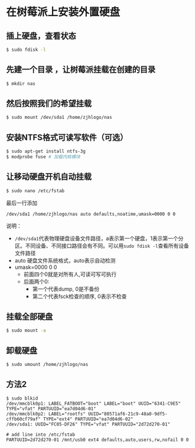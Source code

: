 # 在树莓派上安装外置硬盘

## 插上硬盘，查看状态
``` bash
$ sudo fdisk -l
```

## 先建一个目录 ，让树莓派挂载在创建的目录
``` bash
$ mkdir nas
```

## 然后按照我们的希望挂载
``` bash
$ sudo mount /dev/sda1 /home/zjhlogo/nas
```

## 安装NTFS格式可读写软件（可选）
``` bash
$ sudo apt-get install ntfs-3g
$ modprobe fuse # 加载内核模块
```

## 让移动硬盘开机自动挂载
``` bash
$ sudo nano /etc/fstab
```

最后一行添加
```
/dev/sda1 /home/zjhlogo/nas auto defaults,noatime,umask=0000 0 0
```

说明：

* `/dev/sda1`代表物理硬盘设备文件路径，a表示第一个硬盘，1表示第一个分区。不同设备、不同接口路径会有不同。可以用`sudo fdisk -l`查看所有设备文件路径
* auto 硬盘文件系统格式，auto表示自动检测
* umask=0000 0 0
   * 前面四个0就是对所有人,可读可写可执行
   * 后面两个0:
      * 第一个代表dump, 0是不备份
      * 第二个代表fsck检查的顺序, 0表示不检查

## 挂载全部硬盘
``` bash
$ sudo mount -a
```

## 卸载硬盘
``` bash
$ sudo umount /home/zjhlogo/nas
```

## 方法2
```
$ sudo blkid
/dev/mmcblk0p1: LABEL_FATBOOT="boot" LABEL="boot" UUID="6341-C9E5" TYPE="vfat" PARTUUID="ea7d04d6-01"
/dev/mmcblk0p2: LABEL="rootfs" UUID="80571af6-21c9-48a0-9df5-cffb60cf79af" TYPE="ext4" PARTUUID="ea7d04d6-02"
/dev/sda1: UUID="FC05-DF26" TYPE="vfat" PARTUUID="2d72d270-01"

# add line into /etc/fstab
PARTUUID=2d72d270-01 /mnt/usb0 ext4 defaults,auto,users,rw,nofail 0 0
```
